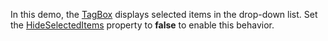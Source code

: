 In this demo, the [TagBox](https://docs.devexpress.com/Blazor/DevExpress.Blazor.DxTagBox-2) displays selected items in the drop-down list. Set the [HideSelectedItems](https://docs.devexpress.com/Blazor/DevExpress.Blazor.DxTagBox-2.HideSelectedItems) property to **false** to enable this behavior.

